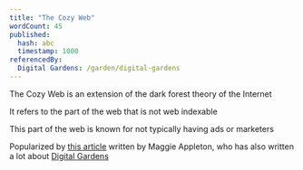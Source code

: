 ```yaml
---
title: "The Cozy Web"
wordCount: 45
published:
  hash: abc
  timestamp: 1000
referencedBy:
  Digital Gardens: /garden/digital-gardens
---
```


The Cozy Web is an extension of the dark forest theory of the Internet

It refers to the part of the web that is not web indexable

This part of the web is known for not typically having ads or marketers

Popularized by [this article](https://maggieappleton.com/cozy-web) written by Maggie Appleton, who has also written a lot about [Digital Gardens](/garden/digital-gardens)